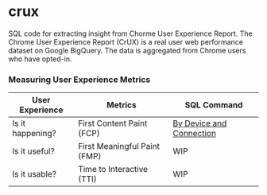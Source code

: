 # crux
SQL code for extracting insight from Chorme User Experience Report. 
The Chrome User Experience Report (CrUX) is a real user web performance dataset on Google BigQuery. The data is aggregated from Chrome users who have opted-in.

### Measuring User Experience Metrics 

User Experience  | Metrics                     | SQL Command
-------------    | -------------               | ------------- 
Is it happening? | First Content Paint (FCP)   | [By Device and Connection](https://bigquery.cloud.google.com/savedquery/92656134628:3fb7b355640b4b13a0d3cce08c5f3c90) 
Is it useful?    | First Meaningful Paint (FMP)| WIP
Is it usable?    | Time to Interactive (TTI)   | WIP

